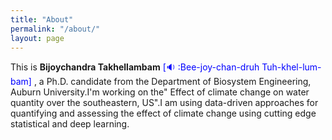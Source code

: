 ```yaml
---
title: "About"
permalink: "/about/"
layout: page
---
```


This is **Bijoychandra Takhellambam** <span style="color:blue"> [:sound: :Bee-joy-chan-druh Tuh-khel-lum-bam] </span>, a Ph.D. candidate from the Department of Biosystem Engineering, Auburn University.I'm working on the" Effect of climate change on water quantity over the southeastern, US".I am using data-driven approaches for quantifying and assessing the effect of climate change using cutting edge statistical and deep learning.


